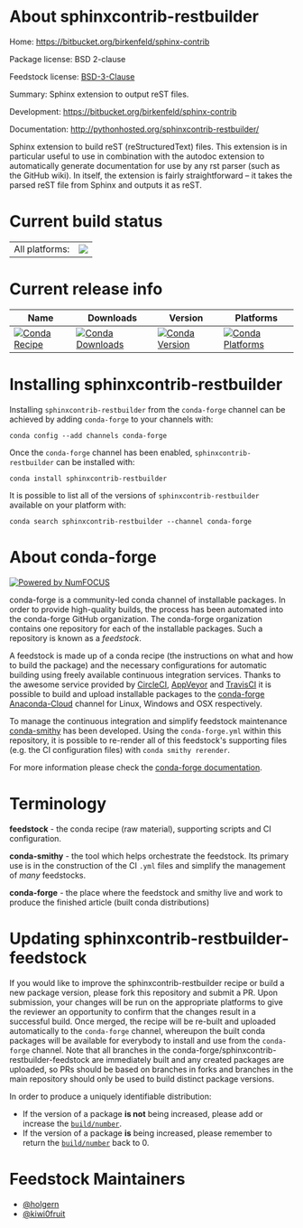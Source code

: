 About sphinxcontrib-restbuilder
===============================

Home: https://bitbucket.org/birkenfeld/sphinx-contrib

Package license: BSD 2-clause

Feedstock license: [BSD-3-Clause](https://github.com/conda-forge/sphinxcontrib-restbuilder-feedstock/blob/master/LICENSE.txt)

Summary: Sphinx extension to output reST files.

Development: https://bitbucket.org/birkenfeld/sphinx-contrib

Documentation: http://pythonhosted.org/sphinxcontrib-restbuilder/

Sphinx extension to build reST (reStructuredText) files.
This extension is in particular useful to use in combination with the
autodoc extension to automatically generate documentation for use by
any rst parser (such as the GitHub wiki). In itself, the extension is
fairly straightforward – it takes the parsed reST file from Sphinx and
outputs it as reST.


Current build status
====================


<table><tr><td>All platforms:</td>
    <td>
      <a href="https://dev.azure.com/conda-forge/feedstock-builds/_build/latest?definitionId=3574&branchName=master">
        <img src="https://dev.azure.com/conda-forge/feedstock-builds/_apis/build/status/sphinxcontrib-restbuilder-feedstock?branchName=master">
      </a>
    </td>
  </tr>
</table>

Current release info
====================

| Name | Downloads | Version | Platforms |
| --- | --- | --- | --- |
| [![Conda Recipe](https://img.shields.io/badge/recipe-sphinxcontrib--restbuilder-green.svg)](https://anaconda.org/conda-forge/sphinxcontrib-restbuilder) | [![Conda Downloads](https://img.shields.io/conda/dn/conda-forge/sphinxcontrib-restbuilder.svg)](https://anaconda.org/conda-forge/sphinxcontrib-restbuilder) | [![Conda Version](https://img.shields.io/conda/vn/conda-forge/sphinxcontrib-restbuilder.svg)](https://anaconda.org/conda-forge/sphinxcontrib-restbuilder) | [![Conda Platforms](https://img.shields.io/conda/pn/conda-forge/sphinxcontrib-restbuilder.svg)](https://anaconda.org/conda-forge/sphinxcontrib-restbuilder) |

Installing sphinxcontrib-restbuilder
====================================

Installing `sphinxcontrib-restbuilder` from the `conda-forge` channel can be achieved by adding `conda-forge` to your channels with:

```
conda config --add channels conda-forge
```

Once the `conda-forge` channel has been enabled, `sphinxcontrib-restbuilder` can be installed with:

```
conda install sphinxcontrib-restbuilder
```

It is possible to list all of the versions of `sphinxcontrib-restbuilder` available on your platform with:

```
conda search sphinxcontrib-restbuilder --channel conda-forge
```


About conda-forge
=================

[![Powered by NumFOCUS](https://img.shields.io/badge/powered%20by-NumFOCUS-orange.svg?style=flat&colorA=E1523D&colorB=007D8A)](http://numfocus.org)

conda-forge is a community-led conda channel of installable packages.
In order to provide high-quality builds, the process has been automated into the
conda-forge GitHub organization. The conda-forge organization contains one repository
for each of the installable packages. Such a repository is known as a *feedstock*.

A feedstock is made up of a conda recipe (the instructions on what and how to build
the package) and the necessary configurations for automatic building using freely
available continuous integration services. Thanks to the awesome service provided by
[CircleCI](https://circleci.com/), [AppVeyor](https://www.appveyor.com/)
and [TravisCI](https://travis-ci.com/) it is possible to build and upload installable
packages to the [conda-forge](https://anaconda.org/conda-forge)
[Anaconda-Cloud](https://anaconda.org/) channel for Linux, Windows and OSX respectively.

To manage the continuous integration and simplify feedstock maintenance
[conda-smithy](https://github.com/conda-forge/conda-smithy) has been developed.
Using the ``conda-forge.yml`` within this repository, it is possible to re-render all of
this feedstock's supporting files (e.g. the CI configuration files) with ``conda smithy rerender``.

For more information please check the [conda-forge documentation](https://conda-forge.org/docs/).

Terminology
===========

**feedstock** - the conda recipe (raw material), supporting scripts and CI configuration.

**conda-smithy** - the tool which helps orchestrate the feedstock.
                   Its primary use is in the construction of the CI ``.yml`` files
                   and simplify the management of *many* feedstocks.

**conda-forge** - the place where the feedstock and smithy live and work to
                  produce the finished article (built conda distributions)


Updating sphinxcontrib-restbuilder-feedstock
============================================

If you would like to improve the sphinxcontrib-restbuilder recipe or build a new
package version, please fork this repository and submit a PR. Upon submission,
your changes will be run on the appropriate platforms to give the reviewer an
opportunity to confirm that the changes result in a successful build. Once
merged, the recipe will be re-built and uploaded automatically to the
`conda-forge` channel, whereupon the built conda packages will be available for
everybody to install and use from the `conda-forge` channel.
Note that all branches in the conda-forge/sphinxcontrib-restbuilder-feedstock are
immediately built and any created packages are uploaded, so PRs should be based
on branches in forks and branches in the main repository should only be used to
build distinct package versions.

In order to produce a uniquely identifiable distribution:
 * If the version of a package **is not** being increased, please add or increase
   the [``build/number``](https://docs.conda.io/projects/conda-build/en/latest/resources/define-metadata.html#build-number-and-string).
 * If the version of a package **is** being increased, please remember to return
   the [``build/number``](https://docs.conda.io/projects/conda-build/en/latest/resources/define-metadata.html#build-number-and-string)
   back to 0.

Feedstock Maintainers
=====================

* [@holgern](https://github.com/holgern/)
* [@kiwi0fruit](https://github.com/kiwi0fruit/)

